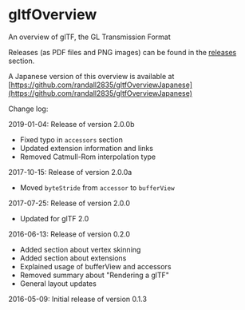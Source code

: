 # gltfOverview

An overview of glTF, the GL Transmission Format

Releases (as PDF files and PNG images) can be found in the
[releases](https://github.com/javagl/gltfOverview/releases) 
section.

A Japanese version of this overview is available
at [https://github.com/randall2835/gltfOverviewJapanese](https://github.com/randall2835/gltfOverviewJapanese)

Change log:

2019-01-04: Release of version 2.0.0b
  * Fixed typo in `accessors` section
  * Updated extension information and links
  * Removed Catmull-Rom interpolation type
  
2017-10-15: Release of version 2.0.0a
  * Moved `byteStride` from `accessor` to `bufferView`
  
2017-07-25: Release of version 2.0.0
  * Updated for glTF 2.0

2016-06-13: Release of version 0.2.0
  * Added section about vertex skinning
  * Added section about extensions
  * Explained usage of bufferView and accessors
  * Removed summary about "Rendering a glTF"
  * General layout updates 

2016-05-09: Initial release of version 0.1.3

